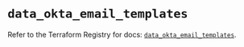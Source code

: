 # `data_okta_email_templates`

Refer to the Terraform Registry for docs: [`data_okta_email_templates`](https://registry.terraform.io/providers/okta/okta/4.17.0/docs/data-sources/email_templates).
